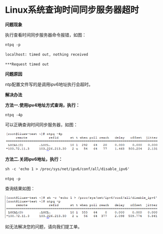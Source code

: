 # Linux系统查询时间同步服务器超时



**问题现象**

执行查看时间同步服务器命令报错，如图：

```shell
ntpq -p

localhost: timed out, nothing received

***Request timed out
```

**问题原因**

ntp配置文件写的是调用ipv6地址执行会超时。

**解决办法**

**方法一.使用ipv4地址方式查询，执行：**

```shell
ntpq -4p
```
可以正确查询时间同步服务器，如图：

![](https://github.com/jdcloudcom/cn/blob/cn-VirtualMachine-Linux/image/Elastic-Compute/Virtual-Machine/Linux/Linux%E7%B3%BB%E7%BB%9F%E6%9F%A5%E8%AF%A2%E6%97%B6%E9%97%B4%E5%90%8C%E6%AD%A5%E6%9C%8D%E5%8A%A1%E5%99%A8%E8%B6%85%E6%97%B601.png)

**方法二.关闭ipv6地址，执行：**

```shell
sh -c 'echo 1 > /proc/sys/net/ipv6/conf/all/disable_ipv6'

ntpq -p
```

查询结果如图：

![](https://github.com/jdcloudcom/cn/blob/cn-VirtualMachine-Linux/image/Elastic-Compute/Virtual-Machine/Linux/Linux%E7%B3%BB%E7%BB%9F%E6%9F%A5%E8%AF%A2%E6%97%B6%E9%97%B4%E5%90%8C%E6%AD%A5%E6%9C%8D%E5%8A%A1%E5%99%A8%E8%B6%85%E6%97%B602.png)

如无法解决您的问题，请向我们提工单。
